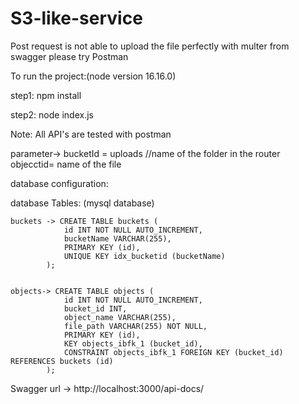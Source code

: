 # S3-like-service

Post request is not able to upload the file perfectly with multer from swagger  please try Postman 

To run the project:(node version 16.16.0)

step1: npm install

step2: node index.js

Note: All API's are tested with postman 

parameter->  bucketId = uploads  //name of the folder in the router
             objecctid= name of the file 

database configuration:

database Tables: (mysql database)

    buckets -> CREATE TABLE buckets (
                id INT NOT NULL AUTO_INCREMENT,
                bucketName VARCHAR(255),
                PRIMARY KEY (id),
                UNIQUE KEY idx_bucketid (bucketName)
            );


    objects-> CREATE TABLE objects (
                id INT NOT NULL AUTO_INCREMENT,
                bucket_id INT,
                object_name VARCHAR(255),
                file_path VARCHAR(255) NOT NULL,
                PRIMARY KEY (id),
                KEY objects_ibfk_1 (bucket_id),
                CONSTRAINT objects_ibfk_1 FOREIGN KEY (bucket_id) REFERENCES buckets (id)
            );

Swagger url -> http://localhost:3000/api-docs/


